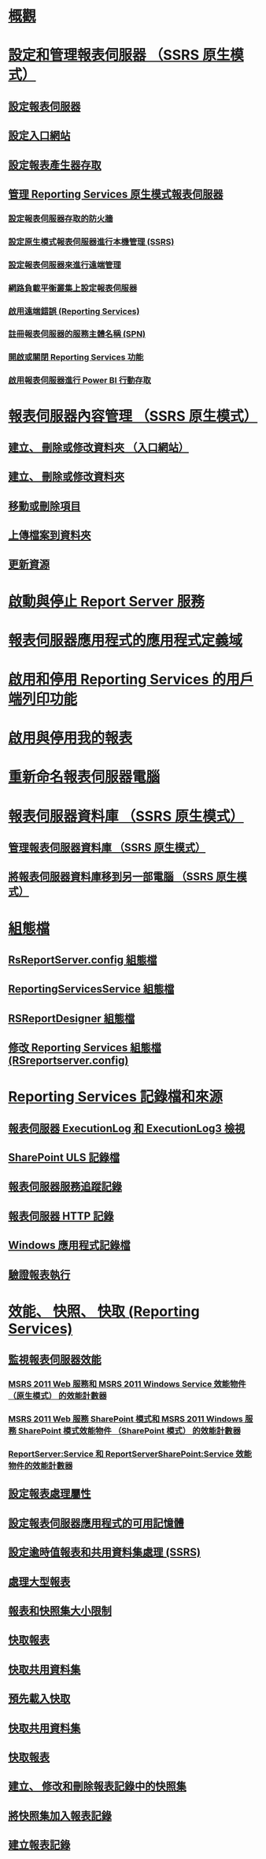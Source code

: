 # [概觀](reporting-services-report-server-native-mode.md)  
# [設定和管理報表伺服器 （SSRS 原生模式）](configure-and-administer-a-report-server-ssrs-native-mode.md)  
## [設定報表伺服器](configure-a-report-server-reporting-services-native-mode.md)  
## [設定入口網站](configure-report-manager-native-mode.md)  
## [設定報表產生器存取](configure-report-builder-access.md)  
## [管理 Reporting Services 原生模式報表伺服器](manage-a-reporting-services-native-mode-report-server.md)  
### [設定報表伺服器存取的防火牆](configure-a-firewall-for-report-server-access.md)  
### [設定原生模式報表伺服器進行本機管理 (SSRS)](configure-a-native-mode-report-server-for-local-administration-ssrs.md)  
### [設定報表伺服器來進行遠端管理](configure-a-report-server-for-remote-administration.md)  
### [網路負載平衡叢集上設定報表伺服器](configure-a-report-server-on-a-network-load-balancing-cluster.md)  
### [啟用遠端錯誤 (Reporting Services)](enable-remote-errors-reporting-services.md)  
### [註冊報表伺服器的服務主體名稱 (SPN)](register-a-service-principal-name-spn-for-a-report-server.md)  
### [開啟或關閉 Reporting Services 功能](turn-reporting-services-features-on-or-off.md)  
### [啟用報表伺服器進行 Power BI 行動存取](enable-a-report-server-for-power-bi-mobile-access.md)  
# [報表伺服器內容管理 （SSRS 原生模式）](report-server-content-management-ssrs-native-mode.md)  
## [建立、 刪除或修改資料夾 （入口網站）](create-delete-or-modify-a-folder-web-portal.md)  
## [建立、 刪除或修改資料夾](create-delete-or-modify-a-folder-report-manager.md)  
## [移動或刪除項目](move-or-delete-an-item-report-manager.md)  
## [上傳檔案到資料夾](upload-files-to-a-folder.md)  
## [更新資源](update-a-resource-report-manager.md)  
# [啟動與停止 Report Server 服務](start-and-stop-the-report-server-service.md)  
# [報表伺服器應用程式的應用程式定義域](application-domains-for-report-server-applications.md)  
# [啟用和停用 Reporting Services 的用戶端列印功能](enable-and-disable-client-side-printing-for-reporting-services.md)  
# [啟用與停用我的報表](enable-and-disable-my-reports.md)  
# [重新命名報表伺服器電腦](rename-a-report-server-computer.md)  
# [報表伺服器資料庫 （SSRS 原生模式）](report-server-database-ssrs-native-mode.md)  
## [管理報表伺服器資料庫 （SSRS 原生模式）](administer-a-report-server-database-ssrs-native-mode.md)  
## [將報表伺服器資料庫移到另一部電腦 （SSRS 原生模式）](moving-the-report-server-databases-to-another-computer-ssrs-native-mode.md)  
# [組態檔](reporting-services-configuration-files.md)  
## [RsReportServer.config 組態檔](rsreportserver-config-configuration-file.md)  
## [ReportingServicesService 組態檔](reportingservicesservice-configuration-file.md)  
## [RSReportDesigner 組態檔](rsreportdesigner-configuration-file.md)  
## [修改 Reporting Services 組態檔 (RSreportserver.config)](modify-a-reporting-services-configuration-file-rsreportserver-config.md)  
# [Reporting Services 記錄檔和來源](reporting-services-log-files-and-sources.md)  
## [報表伺服器 ExecutionLog 和 ExecutionLog3 檢視](report-server-executionlog-and-the-executionlog3-view.md)  
## [SharePoint ULS 記錄檔](turn-on-reporting-services-events-for-the-sharepoint-trace-log-uls.md)  
## [報表伺服器服務追蹤記錄](report-server-service-trace-log.md)  
## [報表伺服器 HTTP 記錄](report-server-http-log.md)  
## [Windows 應用程式記錄檔](windows-application-log.md)  
## [驗證報表執行](verifying-a-report-run.md)  
# [效能、 快照、 快取 (Reporting Services)](performance-snapshots-caching-reporting-services.md)  
## [監視報表伺服器效能](monitoring-report-server-performance.md)  
### [MSRS 2011 Web 服務和 MSRS 2011 Windows Service 效能物件 （原生模式） 的效能計數器](performance-counters-msrs-2011-web-service-performance-objects.md)  
### [MSRS 2011 Web 服務 SharePoint 模式和 MSRS 2011 Windows 服務 SharePoint 模式效能物件 （SharePoint 模式） 的效能計數器](performance-counters-msrs-2011-sharepoint-mode-performance-objects.md)  
### [ReportServer:Service 和 ReportServerSharePoint:Service 效能物件的效能計數器](performance-counters-reportserver-service-performance-objects.md)  
## [設定報表處理屬性](set-report-processing-properties.md)  
## [設定報表伺服器應用程式的可用記憶體](configure-available-memory-for-report-server-applications.md)  
## [設定逾時值報表和共用資料集處理 (SSRS)](setting-time-out-values-for-report-and-shared-dataset-processing-ssrs.md)  
## [處理大型報表](process-large-reports.md)  
## [報表和快照集大小限制](report-and-snapshot-size-limits.md)  
## [快取報表](caching-reports-ssrs.md)  
## [快取共用資料集](cache-shared-datasets-ssrs.md)  
## [預先載入快取](preload-the-cache-report-manager.md)  
## [快取共用資料集](cache-a-shared-dataset.md)  
## [快取報表](cache-a-report-report-manager.md)  
## [建立、 修改和刪除報表記錄中的快照集](create-modify-and-delete-snapshots-in-report-history.md)  
## [將快照集加入報表記錄](add-a-snapshot-to-report-history-report-manager.md)  
## [建立報表記錄](create-report-history-reporting-services-in-sharepoint-integrated-mode.md)  
